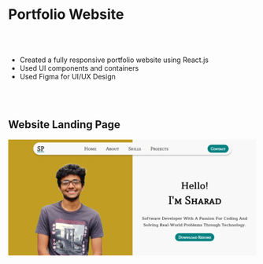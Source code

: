 <h1>Portfolio Website</h1>

<br><br>
<ul>
  <li>Created a fully responsive portfolio website using React.js</li>
  <li>Used UI components and containers</li>
  <li>Used Figma for UI/UX Design</li>
</ul>

<br><br>
<h2>Website Landing Page</h2>
<img src="./src/Assets/Snapshot.PNG">
<br><br>
